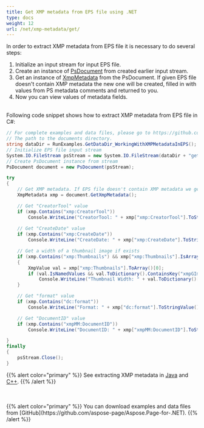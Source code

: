 ```yaml
---
title: Get XMP metadata from EPS file using .NET
type: docs
weight: 12
url: /net/xmp-metadata/get/
---
```


<!--
{{% alert color="primary" %}} 

You can check the quality of Aspose.Page EPS to PDF conversion and view the results via free online <a nofollow href="https://products.aspose.app/page/conversion/eps-to-pdf">EPS to PDF Converter</a> {{% /alert %}}
-->

In order to extract XMP metadata from EPS file it is necessary to do several steps:
1. Initialize an input stream for input EPS file.
2. Create an instance of [PsDocument](https://apireference.aspose.com/page/net/aspose.page.eps/psdocument) from created earlier input stream.
3. Get an instance of [XmpMetadata](https://apireference.aspose.com/page/net/aspose.page.eps.xmp/xmpmetadata) from the PsDocument. If given EPS file doesn't contain XMP metadata the new one
will be created, filled in with values from PS metadata comments and returned to you.
4. Now you can view values of  metadata fields.

<br>Following code snippet shows how to extract XMP metadata from EPS file in C#:
<br>
```C#
// For complete examples and data files, please go to https://github.com/aspose-page/Aspose.Page-for-.NET
// The path to the documents directory.
string dataDir = RunExamples.GetDataDir_WorkingWithXMPMetadataInEPS();
// Initialize EPS file input stream
System.IO.FileStream psStream = new System.IO.FileStream(dataDir + "get_input.eps", System.IO.FileMode.Open, System.IO.FileAccess.Read);
// Create PsDocument instance from stream
PsDocument document = new PsDocument(psStream);            

try
{
    // Get XMP metadata. If EPS file doesn't contain XMP metadata we get new one filled with values from PS metadata comments (%%Creator, %%CreateDate, %%Title etc)
    XmpMetadata xmp = document.GetXmpMetadata();

    // Get "CreatorTool" value
    if (xmp.Contains("xmp:CreatorTool"))
        Console.WriteLine("CreatorTool: " + xmp["xmp:CreatorTool"].ToStringValue());
    
    // Get "CreateDate" value
    if (xmp.Contains("xmp:CreateDate"))
        Console.WriteLine("CreateDate: " + xmp["xmp:CreateDate"].ToStringValue());

    // Get a width of a thumbnail image if exists
    if (xmp.Contains("xmp:Thumbnails") && xmp["xmp:Thumbnails"].IsArray)
    {
        XmpValue val = xmp["xmp:Thumbnails"].ToArray()[0];
        if (val.IsNamedValues && val.ToDictionary().ContainsKey("xmpGImg:width"))
            Console.WriteLine("Thumbnail Width: " + val.ToDictionary()["xmpGImg:width"].ToInteger());
    }

    // Get "format" value
    if (xmp.Contains("dc:format"))
        Console.WriteLine("Format: " + xmp["dc:format"].ToStringValue());

    // Get "DocumentID" value
    if (xmp.Contains("xmpMM:DocumentID"))
        Console.WriteLine("DocumentID: " + xmp["xmpMM:DocumentID"].ToStringValue());

}
finally
{
    psStream.Close();
}
```
{{% alert color="primary" %}}
See extracting XMP metadata in [Java](/page/java/xmp-metadata/get/) and [C++](/page/cpp/xmp-metadata/get/).
{{% /alert %}}

<!--
{{% alert color="primary" %}}
Evaluate EPS to PDF conversion online on our <a nofollow href="https://products.aspose.app/page/conversion/eps-to-pdf">EPS to PDF Converter</a>. You can convert several EPS files to PDF at once and dowload results in a few seconds.
 {{% /alert %}}
-->
<br>
<br>
{{% alert color="primary" %}}
You can download examples and data files from [GitHub](https://github.com/aspose-page/Aspose.Page-for-.NET). {{% /alert %}}